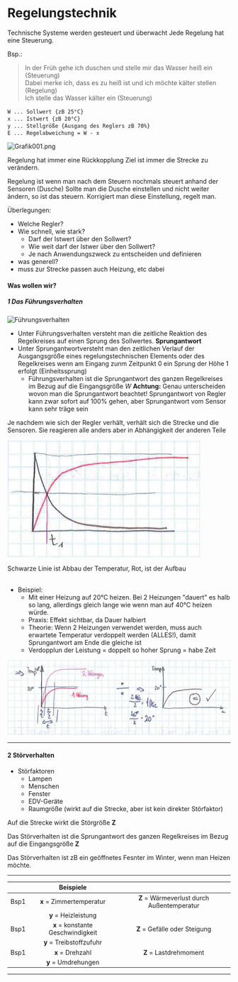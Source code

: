 Regelungstechnik
================

Technische Systeme werden gesteuert und überwacht
Jede Regelung hat eine Steuerung.

Bsp.:
> In der Früh gehe ich duschen und stelle mir das Wasser heiß ein (Steuerung) \
> Dabei merke ich, dass es zu heiß ist und ich möchte kälter stellen (Regelung) \
> Ich stelle das Wasser kälter ein (Steuerung)

```
W ... Sollwert {zB 25°C}
x ... Istwert {zB 20°C}
y ... Stellgröße {Ausgang des Reglers zB 70%}
E ... Regelabweichung = W - x
```

![Grafik001.png](./Grafik001.png)

Regelung hat immer eine Rückkopplung
Ziel ist immer die Strecke zu verändern.

Regelung ist wenn man nach dem Steuern nochmals steuert anhand der Sensoren (Dusche)
Sollte man die Dusche einstellen und nicht weiter ändern, so ist das steuern. Korrigiert man diese Einstellung, regelt man.

Überlegungen:
- Welche Regler?
- Wie schnell, wie stark?
   - Darf der Istwert über den Sollwert?
   - Wie weit darf der Istwer über den Sollwert?
   - Je nach Anwendungszweck zu entscheiden und definieren
- was generell?
- muss zur Strecke passen      auch Heizung, etc dabei

#### Was wollen wir?
##### 1 Das Führungsverhalten

![Führungsverhalten](./Führungsverhalten.png)
- Unter Führungsverhalten versteht man die zeitliche Reaktion des Regelkreises auf einen Sprung des Sollwertes.
**Sprungantwort**
- Unter Sprungantwortversteht man den zeitlichen Verlauf der Ausgangsgröße eines regelungstechnischen Elements oder des Regelkreises wenn am Eingang zunm Zeitpunkt 0 ein Sprung der Höhe 1 erfolgt (Einheitssprung)
   - Führungsverhalten ist die Sprungantwort des ganzen Regelkreises im Bezug auf die Eingangsgröße *W*
**Achtung:** Genau unterscheiden wovon man die Sprungantwort beachtet!
Sprungantwort von Regler kann zwar sofort auf 100% gehen, aber Sprungantwort vom Sensor kann sehr träge sein

Je nachdem wie sich der Regler verhält, verhält sich die Strecke und die Sensoren. Sie reagieren alle anders aber in Abhängigkeit der anderen Teile

![Punkt zu Heizen/Abkühlen](./Heizen001.png)

Schwarze Linie ist Abbau der Temperatur, Rot, ist der Aufbau
<br><br>
- Beispiel:
   - Mit einer Heizung auf 20°C heizen. Bei 2 Heizungen "dauert" es halb so lang, allerdings gleich lange wie wenn man auf 40°C heizen würde.
   - Praxis: Effekt sichtbar, da Dauer halbiert
   - Theorie: Wenn 2 Heizungen verwendet werden, muss auch erwartete Temperatur verdoppelt werden (ALLES!), damit Sprungantwort am Ende die gleiche ist
   - Verdopplun der Leistung = doppelt so hoher Sprung = habe Zeit

![Heizen002.png](./Heizen002.png)

----

#### 2 Störverhalten

- Störfaktoren
   - Lampen
   - Menschen
   - Fenster
   - EDV-Geräte
   - Raumgröße (wirkt auf die Strecke, aber ist kein direkter Störfaktor)

Auf die Strecke wirkt die Störgröße **Z**

Das Störverhalten ist die Sprungantwort des ganzen Regelkreises im Bezug auf die Eingangsgröße **Z**

Das Störverhalten ist zB ein geöffnetes Fesnter im Winter, wenn man Heizen möchte. 

----

|   | Beispiele |   |
|:--- |:---:|:---:|
| Bsp1 | **x** = Zimmertemperatur | **Z** = Wärmeverlust durch Außentemperatur |
|   | **y** = Heizleistung |   |
| Bsp1 | **x** = konstante Geschwindigkeit | **Z** = Gefälle oder Steigung |
|   | **y** = Treibstoffzufuhr |   |
| Bsp1 | **x** = Drehzahl | **Z** = Lastdrehmoment |
|   | **y** = Umdrehungen |   |

----
